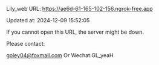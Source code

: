Lily_web URL: https://ae6d-61-165-102-156.ngrok-free.app

Updated at: 2024-12-09 15:52:05

If you cannot open this URL, the server might be down.

Please contact: 

goley04@foxmail.com Or Wechat:GL_yeaH